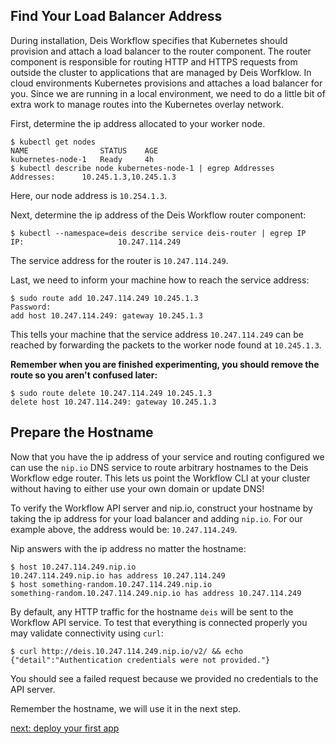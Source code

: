 ## Find Your Load Balancer Address

During installation, Deis Workflow specifies that Kubernetes should provision and attach a load balancer to the router
component. The router component is responsible for routing HTTP and HTTPS requests from outside the cluster to
applications that are managed by Deis Worfklow. In cloud environments Kubernetes provisions and attaches a load balancer
for you. Since we are running in a local environment, we need to do a little bit of extra work to manage routes into the
Kubernetes overlay network.

First, determine the ip address allocated to your worker node.

```
$ kubectl get nodes
NAME                STATUS    AGE
kubernetes-node-1   Ready     4h
$ kubectl describe node kubernetes-node-1 | egrep Addresses
Addresses:      10.245.1.3,10.245.1.3
```

Here, our node address is `10.254.1.3`.

Next, determine the ip address of the Deis Workflow router component:

```
$ kubectl --namespace=deis describe service deis-router | egrep IP
IP:                     10.247.114.249
```

The service address for the router is `10.247.114.249`.

Last, we need to inform your machine how to reach the service address:

```
$ sudo route add 10.247.114.249 10.245.1.3
Password:
add host 10.247.114.249: gateway 10.245.1.3
```

This tells your machine that the service address `10.247.114.249` can be reached by forwarding the packets to the worker
node found at `10.245.1.3`.

**Remember when you are finished experimenting, you should remove the route so you aren't confused later:**

```
$ sudo route delete 10.247.114.249 10.245.1.3
delete host 10.247.114.249: gateway 10.245.1.3
```

## Prepare the Hostname

Now that you have the ip address of your service and routing configured we can use the `nip.io` DNS service to route
arbitrary hostnames to the Deis Workflow edge router. This lets us point the Workflow CLI at your cluster without having
to either use your own domain or update DNS!

To verify the Workflow API server and nip.io, construct your hostname by taking the ip address for your load balancer
and adding `nip.io`. For our example above, the address would be: `10.247.114.249`.

Nip answers with the ip address no matter the hostname:
```
$ host 10.247.114.249.nip.io
10.247.114.249.nip.io has address 10.247.114.249
$ host something-random.10.247.114.249.nip.io
something-random.10.247.114.249.nip.io has address 10.247.114.249
```

By default, any HTTP traffic for the hostname `deis` will be sent to the Workflow API service. To test that everything is connected properly you may validate connectivity using `curl`:

```
$ curl http://deis.10.247.114.249.nip.io/v2/ && echo
{"detail":"Authentication credentials were not provided."}
```

You should see a failed request because we provided no credentials to the API server.

Remember the hostname, we will use it in the next step.

[next: deploy your first app](../../deploy-an-app.md)
